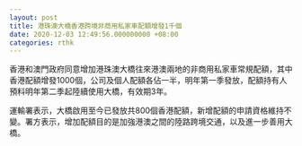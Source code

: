 ```yaml
---
layout: post
title: 港珠澳大橋香港跨境非商用私家車配額增發1千個
date: 2020-12-03 12:49:56.000000000 +08:00
categories: rthk
---
```


香港和澳門政府同意增加港珠澳大橋往來港澳兩地的非商用私家車常規配額，其中香港配額增發1000個，公司及個人配額各佔一半，明年第一季發放，配額持有人預料明年第二季起陸續使用大橋，有效期3年。

運輸署表示，大橋啟用至今已發放共800個香港配額，新增配額的申請資格維持不變。署方表示，增加配額目的是加強港澳之間的陸路跨境交通，以及進一步善用大橋。
